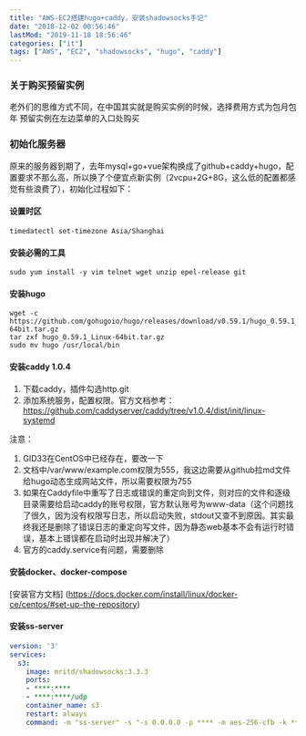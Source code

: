 ```yaml
---
title: "AWS-EC2搭建hugo+caddy，安装shadowsocks手记"
date: "2018-12-02 00:56:46"
lastMod: "2019-11-18 18:56:46"
categories: ["it"]
tags: ["AWS", "EC2", "shadowsocks", "hugo", "caddy"]
---
```


### 关于购买预留实例

老外们的思维方式不同，在中国其实就是购买实例的时候，选择费用方式为包月包年
预留实例在左边菜单的入口处购买

### 初始化服务器
原来的服务器到期了，去年mysql+go+vue架构换成了github+caddy+hugo，配置要求不那么高，所以换了个便宜点新实例（2vcpu+2G+8G，这么低的配置都感觉有些浪费了），初始化过程如下：
#### 设置时区
```shell
timedatectl set-timezone Asia/Shanghai
```

#### 安装必需的工具
```shell
sudo yum install -y vim telnet wget unzip epel-release git
```

#### 安装hugo
```shell
wget -c https://github.com/gohugoio/hugo/releases/download/v0.59.1/hugo_0.59.1_Linux-64bit.tar.gz
tar zxf hugo_0.59.1_Linux-64bit.tar.gz
sudo mv hugo /usr/local/bin
```

#### 安装caddy 1.0.4
1. 下载caddy，插件勾选http.git
2. 添加系统服务，配置权限。官方文档参考：https://github.com/caddyserver/caddy/tree/v1.0.4/dist/init/linux-systemd

注意：
1. GID33在CentOS中已经存在，要改一下
2. 文档中/var/www/example.com权限为555，我这边需要从github拉md文件给hugo动态生成网站文件，所以需要权限为755
3. 如果在Caddyfile中重写了日志或错误的重定向到文件，则对应的文件和逐级目录需要给启动caddy的账号权限，官方默认账号为www-data（这个问题找了很久，因为没有权限写日志，所以启动失败，stdout又查不到原因。其实最终我还是删除了错误日志的重定向写文件，因为静态web基本不会有运行时错误，基本上错误都在启动时出现并解决了）
4. 官方的caddy.service有问题，需要删除

#### 安装docker、docker-compose
[安装官方文档] (https://docs.docker.com/install/linux/docker-ce/centos/#set-up-the-repository)

#### 安装ss-server
```yaml
version: '3'
services:
  s3:
    image: mritd/shadowsocks:3.3.3
    ports:
    - ****:****
    - ****:****/udp
    container_name: s3
    restart: always
    command: -m "ss-server" -s "-s 0.0.0.0 -p **** -m aes-256-cfb -k ************************* --fast-open" -x -e "kcpserver" -k "-t 127.0.0.1:**** -l :**** -mode fast3"
```
